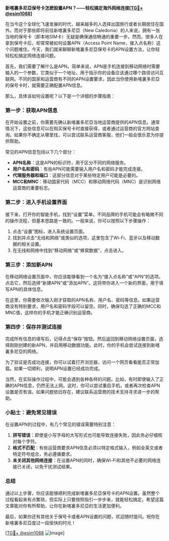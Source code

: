 **新喀裏多尼亞保号卡怎麽設置APN？——轻松搞定海外网络连接[[TG💪+ @esim1088](https://t.me/s/esim1088)]**

在当今这个全球化飞速发展的时代，越来越多的人选择出国旅行或者长期居住在国外。而对于那些即将前往新喀裏多尼亞（New Caledonia）的人来说，拥有一张当地的保号卡（即本地SIM卡）无疑是确保通信畅通的重要一步。然而，很多人在拿到保号卡后，却常常被如何设置APN（Access Point Name，接入点名称）这个问题难住。今天，我们就来聊聊新喀裏多尼亞保号卡的APN设置方法，让你轻轻松松搞定网络连接问题。

首先，我们需要了解什么是APN。简单来说，APN是手机连接到移动网络时需要输入的一个参数，它类似于一个地址，用于指示你的设备应该通过哪个路径访问互联网。不同的国家和运营商有不同的APN设置要求，因此当你使用新喀裏多尼亞的保号卡时，就需要正确配置APN信息。

那么，具体该如何设置呢？以下是一个详细的步骤指南：

### 第一步：获取APN信息

在开始设置之前，你需要先确认新喀裏多尼亞当地运营商提供的APN信息。通常情况下，这些信息可以在购买保号卡时直接获得，或者通过运营商的官方网站查询。如果你不确定从哪里找，可以尝试联系运营商客服，他们一般会很乐意为你提供帮助。

常见的APN信息包括以下几个部分：
- **APN名称**：这是APN的标识符，用于区分不同的网络服务。
- **用户名和密码**：有些APN可能需要输入用户名和密码才能完成连接。
- **代理服务器和端口**：这部分信息对于某些特定用户可能是必要的。
- **MCC和MNC**：移动国家代码（MCC）和移动网络代码（MNC）是识别网络运营商的重要标志。

### 第二步：进入手机设置界面

接下来，打开你的智能手机，找到“设置”菜单。不同品牌的手机可能会有略微不同的操作流程，但基本思路是一致的。一般来说，你可以按照以下步骤操作：

1. 点击“设置”图标，进入系统设置页面。
2. 找到并点击“无线和网络”或类似的选项，这里包含了Wi-Fi、蓝牙以及移动数据的相关设置。
3. 在无线和网络中找到“移动网络”或“蜂窝数据”，点击进入。

### 第三步：添加新APN

在移动网络设置页面中，你应该能够看到一个名为“接入点名称”或“APN”的选项。点击它，然后选择“新建APN”或“添加APN”。这将带你进入一个新的界面，用于填写APN的具体信息。

在这里，你需要依次输入刚才获取的APN名称、用户名、密码等信息。如果运营商没有特别要求，用户名和密码字段可以留空。同时，确保勾选了正确的MCC和MNC值，这样你的手机才能正确识别运营商。

### 第四步：保存并测试连接

完成所有信息的填写后，记得点击“保存”按钮。然后返回到移动网络设置页面，选择刚刚创建的新APN，并启用移动数据功能。此时，你的手机会尝试连接到新喀裏多尼亞的网络。

为了验证是否成功连接，你可以试着打开浏览器，访问一个网页看看能否正常加载。如果一切顺利，说明APN设置已经成功完成。

当然，在实际操作过程中，可能会遇到各种各样的问题。比如，有时即使输入了正确的APN信息，仍然无法上网。这时，你可以尝试重启手机，或者再次检查APN设置是否有误。如果问题依旧存在，建议联系运营商的技术支持寻求进一步的帮助。

### 小贴士：避免常见错误

在设置APN的过程中，有几个常见的错误需要特别注意：

1. **拼写错误**：即使是小写字母的大写形式也可能导致连接失败，因此务必仔细核对每个字符。
2. **格式不匹配**：有些运营商要求APN信息必须以特定格式输入，例如全英文或者特定符号组合，务必遵循要求。
3. **未关闭其他网络连接**：在设置APN的同时，确保Wi-Fi和其他不必要的网络连接已关闭，以免干扰测试结果。

### 总结

通过以上步骤，你应该能够顺利完成新喀裏多尼亞保号卡的APN设置。虽然整个过程看起来有点繁琐，但实际上只要按照指引一步步来，就能轻松搞定。希望这篇文章能对你有所帮助，让你在新喀裏多尼亞的生活更加便利。

最后，如果你还有其他关于保号卡或者APN设置的问题，欢迎随时提问。祝你在新喀裏多尼亞度过一段愉快的时光！

[[TG💪+ @esim1088](https://t.me/s/esim1088) ![Image](https://i.postimg.cc/4NQfJmqS/Snipaste-2025-05-13-00-14-12.png)]